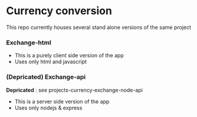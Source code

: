 # Currency conversion

This repo currently houses several stand alone versions of the same project

### Exchange-html
- This is a purely client side version of the app
- Uses only html and javascript

### (Depricated) Exchange-api
__Depricated__ : see projects-currency-exchange-node-api
- This is a server side version of the app
- Uses only nodejs & express
